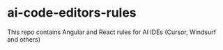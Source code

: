 # ai-code-editors-rules
This repo contains Angular and React rules for AI IDEs (Cursor, Windsurf and others)
